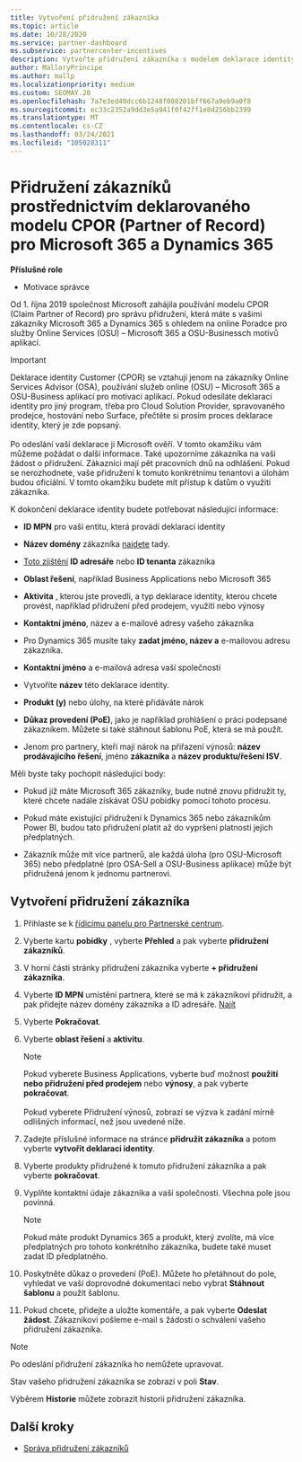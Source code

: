 ```yaml
---
title: Vytvoření přidružení zákazníka
ms.topic: article
ms.date: 10/28/2020
ms.service: partner-dashboard
ms.subservice: partnercenter-incentives
description: Vytvořte přidružení zákazníka s modelem deklarace identity Partner of Record (CPOR). Pomáhá spravovat prodej, použití, pobídky pro Microsoft 365 & zákazníky Dynamics 365.
author: MalloryPrincipe
ms.author: mallp
ms.localizationpriority: medium
ms.custom: SEOMAY.20
ms.openlocfilehash: 7a7e3ed40dcc6b1248f008201bff667a9eb9a0f8
ms.sourcegitcommit: ec33c2352a9dd3e5a941f0f42ff1e8d256bb2399
ms.translationtype: MT
ms.contentlocale: cs-CZ
ms.lasthandoff: 03/24/2021
ms.locfileid: "105028311"
---
```

# <a name="customer-associations-via-the-claimed-partner-of-record-cpor-model-for-microsoft-365-and-dynamics-365"></a>Přidružení zákazníků prostřednictvím deklarovaného modelu CPOR (Partner of Record) pro Microsoft 365 a Dynamics 365


**Příslušné role**

- Motivace správce

Od 1. října 2019 společnost Microsoft zahájila používání modelu CPOR (Claim Partner of Record) pro správu přidružení, která máte s vašimi zákazníky Microsoft 365 a Dynamics 365 s ohledem na online Poradce pro služby Online Services (OSU) – Microsoft 365 a OSU-Businessch motivů aplikací.

>[!Important]
> Deklarace identity Customer (CPOR) se vztahují jenom na zákazníky Online Services Advisor (OSA), používání služeb online (OSU) – Microsoft 365 a OSU-Business aplikací pro motivaci aplikací. Pokud odesíláte deklaraci identity pro jiný program, třeba pro Cloud Solution Provider, spravovaného prodejce, hostování nebo Surface, přečtěte si prosím proces deklarace identity, který je zde popsaný. <br><br>Po odeslání vaší deklarace ji Microsoft ověří. V tomto okamžiku vám můžeme požádat o další informace. Také upozorníme zákazníka na vaši žádost o přidružení. Zákazníci mají pět pracovních dnů na odhlášení. Pokud se nerozhodnete, vaše přidružení k tomuto konkrétnímu tenantovi a úlohám budou oficiální. V tomto okamžiku budete mít přístup k datům o využití zákazníka. 

K dokončení deklarace identity budete potřebovat následující informace:

- **ID MPN** pro vaši entitu, která provádí deklaraci identity

- **Název domény** zákazníka [najdete](find-ids-and-domain-names.md) tady.

- [Toto zjištění](find-ids-and-domain-names.md) **ID adresáře** nebo **ID tenanta** zákazníka

- **Oblast řešení**, například Business Applications nebo Microsoft 365

- **Aktivita** , kterou jste provedli, a typ deklarace identity, kterou chcete provést, například přidružení před prodejem, využití nebo výnosy

- **Kontaktní jméno**, název a e-mailové adresy vašeho zákazníka

- Pro Dynamics 365 musíte taky **zadat jméno, název a** e-mailovou adresu zákazníka.

- **Kontaktní jméno** a e-mailová adresa vaší společnosti

- Vytvoříte **název** této deklarace identity.

- **Produkt (y)** nebo úlohy, na které přidáváte nárok

- **Důkaz provedení (PoE)**, jako je například prohlášení o práci podepsané zákazníkem. Můžete si také stáhnout šablonu PoE, která se má použít.

- Jenom pro partnery, kteří mají nárok na přiřazení výnosů: **název prodávajícího řešení**, jméno **zákazníka** a **název produktu/řešení ISV**. 

Měli byste taky pochopit následující body:

- Pokud již máte Microsoft 365 zákazníky, bude nutné znovu přidružit ty, které chcete nadále získávat OSU pobídky pomocí tohoto procesu.

- Pokud máte existující přidružení k Dynamics 365 nebo zákazníkům Power BI, budou tato přidružení platit až do vypršení platnosti jejich předplatných.

- Zákazník může mít více partnerů, ale každá úloha (pro OSU-Microsoft 365) nebo předplatné (pro OSA-Sell a OSU-Business aplikace) může být přidružená jenom k jednomu partnerovi.

## <a name="create-a-customer-association"></a>Vytvoření přidružení zákazníka

1. Přihlaste se k [řídicímu panelu pro Partnerské centrum](https://partner.microsoft.com/dashboard/).

2. Vyberte kartu **pobídky** , vyberte **Přehled** a pak vyberte **přidružení zákazníků**.

3. V horní části stránky přidružení zákazníka vyberte **+ přidružení zákazníka**.

4. Vyberte **ID MPN** umístění partnera, které se má k zákazníkovi přidružit, a pak přidejte název domény zákazníka a ID adresáře. [Najít](find-ids-and-domain-names.md)

5. Vyberte **Pokračovat**.

6. Vyberte **oblast řešení** a **aktivitu**. 

   >[!Note]
   >
   >Pokud vyberete Business Applications, vyberte buď možnost **použití nebo přidružení před prodejem** nebo **výnosy**, a pak vyberte **pokračovat**. 
   <br><br>Pokud vyberete Přidružení výnosů, zobrazí se výzva k zadání mírně odlišných informací, než jsou uvedené níže.

7. Zadejte příslušné informace na stránce **přidružit zákazníka** a potom vyberte **vytvořit deklaraci identity**.

8. Vyberte produkty přidružené k tomuto přidružení zákazníka a pak vyberte **pokračovat**.

9. Vyplňte kontaktní údaje zákazníka a vaší společnosti. Všechna pole jsou povinná. 

   >[!NOTE]
   >Pokud máte produkt Dynamics 365 a produkt, který zvolíte, má více předplatných pro tohoto konkrétního zákazníka, budete také muset zadat ID předplatného.

10. Poskytněte důkaz o provedení (PoE). Můžete ho přetáhnout do pole, vyhledat ve vaší doprovodné dokumentaci nebo vybrat **Stáhnout šablonu** a použít šablonu. 

11. Pokud chcete, přidejte a uložte komentáře, a pak vyberte **Odeslat žádost**. Zákazníkovi pošleme e-mail s žádostí o schválení vašeho přidružení zákazníka.

   >[!NOTE]
   >Po odeslání přidružení zákazníka ho nemůžete upravovat.

Stav vašeho přidružení zákazníka se zobrazí v poli **Stav**.

Výběrem **Historie** můžete zobrazit historii přidružení zákazníka.

## <a name="next-steps"></a>Další kroky

- [Správa přidružení zákazníků](incentives-manage-customer-associations.md)